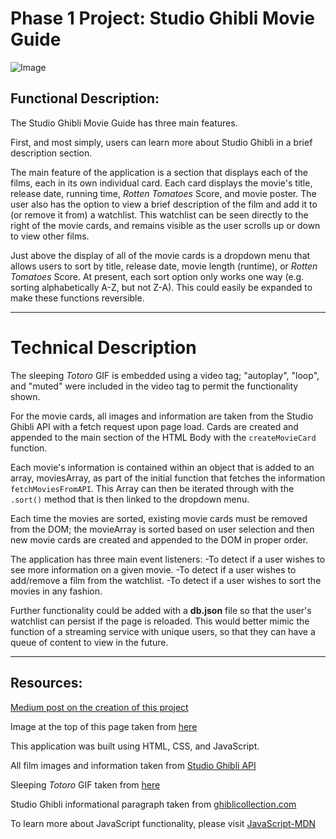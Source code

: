 # Phase 1 Project: Studio Ghibli Movie Guide

![Image](https://saltyworld.net/wp-content/uploads/2021/05/6ab1f919524481da3435a5ee3b1313fac2898c70_sgcollage.jpeg)

## Functional Description:
The Studio Ghibli Movie Guide has three main features. 

First, and most simply, users can learn more about Studio Ghibli in a brief description section.

The main feature of the application is a section that displays each of the films, each in its own individual card. Each card displays the movie's title, release date, running time, *Rotten Tomatoes* Score, and movie poster. The user also has the option to view a brief description of the film and add it to (or remove it from) a watchlist. This watchlist can be seen directly to the right of the movie cards, and remains visible as the user scrolls up or down to view other films. 

Just above the display of all of the movie cards is a dropdown menu that allows users to sort by title, release date, movie length (runtime), or *Rotten Tomatoes* Score. At present, each sort option only works one way (e.g. sorting alphabetically A-Z, but not Z-A). This could easily be expanded to make these functions reversible.

---

# Technical Description
The sleeping *Totoro* GIF is embedded using a video tag; "autoplay", "loop", and "muted" were included in the video tag to permit the functionality shown. 

For the movie cards, all images and information are taken from the Studio Ghibli API with a fetch request upon page load. Cards are created and appended to the main section of the HTML Body with the `createMovieCard` function. 

Each movie's information is contained within an object that is added to an array, moviesArray, as part of the initial function that fetches the information `fetchMoviesFromAPI`. This Array can then be iterated through with the `.sort()` method that is then linked to the dropdown menu.

Each time the movies are sorted, existing movie cards must be removed from the DOM; the movieArray is sorted based on user selection and then new movie cards are created and appended to the DOM in proper order.

The application has three main event listeners:
-To detect if a user wishes to see more information on a given movie.
-To detect if a user wishes to add/remove a film from the watchlist.
-To detect if a user wishes to sort the movies in any fashion. 

Further functionality could be added with a **db.json** file so that the user's watchlist can persist if the page is reloaded. This would better mimic the function of a streaming service with unique users, so that they can have a queue of content to view in the future.

---

## Resources:
[Medium post on the creation of this project](https://medium.com/@aecooksey2651/taking-time-to-appreciate-netflix-reflections-on-my-first-javascript-project-6e4a630af973)

Image at the top of this page taken from [here](https://saltyworld.net/wp-content/uploads/2021/05/6ab1f919524481da3435a5ee3b1313fac2898c70_sgcollage.jpeg)

This application was built using HTML, CSS, and JavaScript.

All film images and information taken from [Studio Ghibli API](https://ghibliapi.herokuapp.com/films)

Sleeping *Totoro* GIF taken from [here](https://thumbs.gfycat.com/OfficialShortDotterel-mobile.mp4)

Studio Ghibli informational paragraph taken from [ghiblicollection.com](https://ghiblicollection.com/about)

To learn more about JavaScript functionality, please visit [JavaScript-MDN](https://developer.mozilla.org/en-US/docs/Web/JavaScript)



